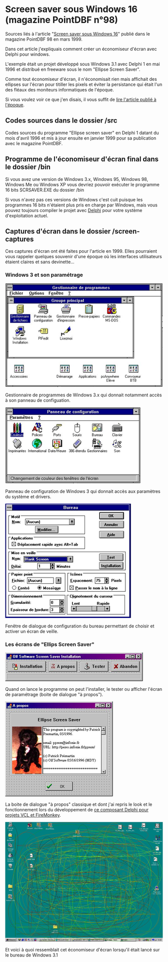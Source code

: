 # Screen saver sous Windows 16 (magazine PointDBF n°98)

Sources liés à l'article "[Screen saver sous Windows 16](https://developpeur-pascal.fr/screen-saver-sous-windows-16-dans-le-magazine-pointdbf-98-mars-1999.html)" publié dans le magazine PointDBF 98 en mars 1999.

Dans cet article j'expliquais comment créer un économiseur d'écran avec Delphi pour windows.

L'exemple était un projet développé sous Windows 3.1 avec Delphi 1 en mai 1996 et distribué en freeware sous le nom "Ellipse Screen Saver".

Comme tout économiseur d'écran, il n'économisait rien mais affichait des ellipses sur l'écran pour titiller les pixels et éviter la persistance qui était l'un des fléaux des moniteurs informatiques de l'époque.

Si vous voulez voir ce que j'en disais, il vous suffit de [lire l'article publié à l'époque](https://developpeur-pascal.fr/screen-saver-sous-windows-16-dans-le-magazine-pointdbf-98-mars-1999.html).

## Codes sources dans le dossier /src

Codes sources du programme "Ellipse screen saver" en Delphi 1 datant du mois d'avril 1996 et mis à jour ensuite en janvier 1999 pour sa publication avec le magazine PointDBF.

## Programme de l'économiseur d'écran final dans le dossier /bin

Si vous avez une version de Windows 3.x, Windows 95, Windows 98, Windows Me ou Windows XP vous devriez pouvoir exécuter le programme 16 bits SCRSAVER.EXE du dossier /bin

Si vous n'avez pas ces versions de Windows c'est cuit puisque les programmes 16 bits n'étaient plus pris en charge par Windows, mais vous pouvez toujours compiler le projet avec [Delphi](https://developpeur-pascal.fr/delphi.html) pour votre système d'exploitation actuel.

## Captures d'écran dans le dossier /screen-captures

Ces captures d'écran ont été faites pour l'article en 1999. Elles pourraient vous rappeler quelques souvenir d'une époque où les interfaces utilisateurs étaient claires et sans devinette...

### Windows 3 et son paramétrage

![capture écran du gestionnaire de programmes de Windows 3](https://github.com/DeveloppeurPascal/pointdbf-98/raw/main/screen-captures/gse_prog.jpg)

Gestionnaire de programmes de Windows 3.x qui donnait notamment accès à son panneau de configuation.

![capture écran du panneau de configuration](https://github.com/DeveloppeurPascal/pointdbf-98/raw/main/screen-captures/pan_conf.jpg)

Panneau de configuration de Windows 3 qui donnait accès aux paramètres du système et drivers.

![capture écran au paramétrage de l'affichage et écran de veille](https://github.com/DeveloppeurPascal/pointdbf-98/raw/main/screen-captures/bureau.jpg)

Fenêtre de dialogue de configuration du bureau permettant de choisir et activer un écran de veille.

### Les écrans de "Ellips Screen Saver"

![capture écran du programme lancé en direct](https://github.com/DeveloppeurPascal/pointdbf-98/raw/main/screen-captures/ss_setup.jpg)

Quand on lance le programme on peut l'installer, le tester ou afficher l'écran de paramétrage (boite de dialogue "à propos").

![capture écran de l'écran "à propos"](https://github.com/DeveloppeurPascal/pointdbf-98/raw/main/screen-captures/ss_conf.jpg)

La boite de dialogue "à propos" classique et dont j'ai repris le look et le fonctionnement lors du développement de [ce composant Delphi pour projets VCL et FireMonkey](https://dialogueapropos.developpeur-pascal.fr/).

![capture écran de l'économiseur d'écran en action](https://github.com/DeveloppeurPascal/pointdbf-98/raw/main/screen-captures/result.jpg)

Et voici à quoi ressemblait cet économiseur d'écran lorsqu'il était lancé sur le bureau de Windows 3.1
